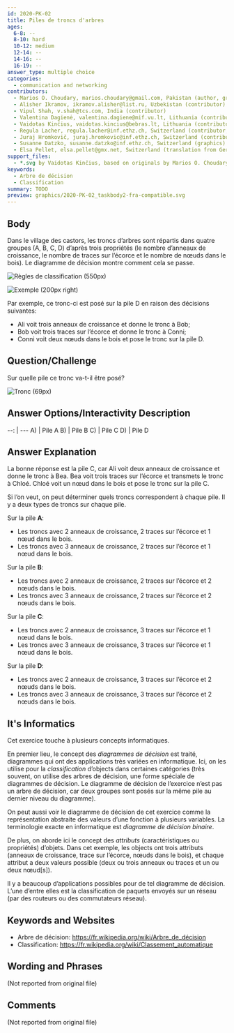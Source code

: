 ```yaml
---
id: 2020-PK-02
title: Piles de troncs d'arbres
ages:
  6-8: --
  8-10: hard
  10-12: medium
  12-14: --
  14-16: --
  16-19: --
answer_type: multiple choice
categories:
  - communication and networking
contributors:
  - Marios O. Choudary, marios.choudary@gmail.com, Pakistan (author, graphics)
  - Alisher Ikramov, ikramov.alisher@list.ru, Uzbekistan (contributor)
  - Vipul Shah, v.shah@tcs.com, India (contributor)
  - Valentina Dagienė, valentina.dagiene@mif.vu.lt, Lithuania (contributor)
  - Vaidotas Kinčius, vaidotas.kincius@bebras.lt, Lithuania (contributor, graphics)
  - Regula Lacher, regula.lacher@inf.ethz.ch, Switzerland (contributor, translation from English into German)
  - Juraj Hromkovič, juraj.hromkovic@inf.ethz.ch, Switzerland (contributor)
  - Susanne Datzko, susanne.datzko@inf.ethz.ch, Switzerland (graphics)
  - Elsa Pellet, elsa.pellet@gmx.net, Switzerland (translation from German into French)
support_files:
  - *.svg by Vaidotas Kinčius, based on originals by Marios O. Choudary, modified by Susanne Datzko
keywords:
  - Arbre de décision
  - Classification
summary: TODO
preview: graphics/2020-PK-02_taskbody2-fra-compatible.svg
---
```



## Body

Dans le village des castors, les troncs d’arbres sont répartis dans quatre groupes (A, B, C, D) d’après trois propriétés (le nombre d’anneaux de croissance, le nombre de traces sur l’écorce et le nombre de nœuds dans le bois). Le diagramme de décision montre comment cela se passe. 
 
![](graphics/2020-PK-02_taskbody1-compatible.svg "Règles de classification (550px)")

![](graphics/2020-PK-02_taskbody2-fra-compatible.svg "Exemple (200px right)")

Par exemple, ce tronc-ci est posé sur la pile D en raison des décisions suivantes:
 - Ali voit trois anneaux de croissance et donne le tronc à Bob;
 - Bob voit trois traces sur l’écorce et donne le tronc à Conni;
 - Conni voit deux nœuds dans le bois et pose le tronc sur la pile D.


## Question/Challenge

Sur quelle pile ce tronc va-t-il être posé?

![](graphics/2020-PK-02_question-compatible.svg "Tronc (69px)")


## Answer Options/Interactivity Description

--: | ---
 A) | Pile A
 B) | Pile B
 C) | Pile C
 D) | Pile D


## Answer Explanation

La bonne réponse est la pile C, car Ali voit deux anneaux de croissance et donne le tronc à Bea. Bea voit trois traces sur l’écorce et transmets le tronc à Chloé. Chloé voit un nœud dans le bois et pose le tronc sur la pile C.

Si l’on veut, on peut déterminer quels troncs correspondent à chaque pile. Il y a deux types de troncs sur chaque pile.

Sur la pile **A**:
 - Les troncs avec 2 anneaux de croissance, 2 traces sur l’écorce et 1 nœud dans le bois.
 - Les troncs avec 3 anneaux de croissance, 2 traces sur l’écorce et 1 nœud dans le bois.

Sur la pile **B**: 
 - Les troncs avec 2 anneaux de croissance, 2 traces sur l’écorce et 2 nœuds dans le bois.
 - Les troncs avec 3 anneaux de croissance, 2 traces sur l’écorce et 2 nœuds dans le bois.

Sur la pile **C**:
 - Les troncs avec 2 anneaux de croissance, 3 traces sur l’écorce et 1 nœud dans le bois.
 - Les troncs avec 3 anneaux de croissance, 3 traces sur l’écorce et 1 nœud dans le bois.

Sur la pile **D**:
 - Les troncs avec 2 anneaux de croissance, 3 traces sur l’écorce et 2 nœuds dans le bois.
 - Les troncs avec 3 anneaux de croissance, 3 traces sur l’écorce et 2 nœuds dans le bois.


## It's Informatics

Cet exercice touche à plusieurs concepts informatiques.

En premier lieu, le concept des _diagrammes de décision_ est traité, diagrammes qui ont des applications très variées en informatique. Ici, on les utilise pour la _classification_ d’objects dans certaines catégories (très souvent, on utilise des arbres de décision, une forme spéciale de diagrammes de décision. Le diagramme de décision de l’exercice n’est pas un arbre de décision, car deux groupes sont posés sur la même pile au dernier niveau du diagramme).

On peut aussi voir le diagramme de décision de cet exercice comme la représentation abstraite des valeurs d’une fonction à plusieurs variables. La terminologie exacte en informatique est _diagramme de décision binaire_.

De plus, on aborde ici le concept des _attributs_ (caractéristiques ou propriétés) d’objets. Dans cet exemple, les objects ont trois attributs (anneaux de croissance, trace sur l’écorce, nœuds dans le bois), et chaque attribut a deux valeurs possible (deux ou trois anneaux ou traces et un ou deux nœud[s]).

Il y a beaucoup d’applications possibles pour de tel diagramme de décision. L’une d’entre elles est la classification de paquets envoyés sur un réseau (par des routeurs ou des commutateurs réseau).


## Keywords and Websites

 - Arbre de décision: https://fr.wikipedia.org/wiki/Arbre_de_décision
 - Classification: https://fr.wikipedia.org/wiki/Classement_automatique


## Wording and Phrases

(Not reported from original file)


## Comments

(Not reported from original file)
